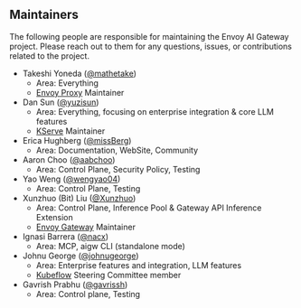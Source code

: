 ## Maintainers

The following people are responsible for maintaining the Envoy AI Gateway project.
Please reach out to them for any questions, issues, or contributions related to the project.

- Takeshi Yoneda ([@mathetake](https://github.com/mathetake))
  - Area: Everything
  - [Envoy Proxy](https://github.com/envoyproxy/envoy) Maintainer
- Dan Sun ([@yuzisun](https://github.com/yuzisun))
  - Area: Everything, focusing on enterprise integration & core LLM features
  - [KServe](https://github.com/kserve/kserve) Maintainer
- Erica Hughberg ([@missBerg](https://github.com/missBerg))
  - Area: Documentation, WebSite, Community
- Aaron Choo ([@aabchoo](https://github.com/aabchoo))
  - Area: Control Plane, Security Policy, Testing
- Yao Weng ([@wengyao04](https://github.com/wengyao04))
  - Area: Control Plane, Testing
- Xunzhuo (Bit) Liu ([@Xunzhuo](https://github.com/Xunzhuo))
  - Area: Control Plane, Inference Pool & Gateway API Inference Extension
  - [Envoy Gateway](https://github.com/envoyproxy/gateway) Maintainer
- Ignasi Barrera ([@nacx](https://github.com/nacx))
  - Area: MCP, aigw CLI (standalone mode)
- Johnu George ([@johnugeorge](https://github.com/johnugeorge))
  - Area: Enterprise features and integration, LLM features
  - [Kubeflow](https://github.com/kubeflow/kubeflow) Steering Committee member
- Gavrish Prabhu ([@gavrissh](https://github.com/gavrissh))
  - Area: Control plane, Testing
